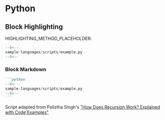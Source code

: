 # Python

## Block Highlighting

HIGHLIGHTING_METHOD_PLACEHOLDER:

```python
--8<--
sample-languages/scripts/example.py
--8<--
```

### Block Markdown 

````markdown
```python
--8<--
sample-languages/scripts/example.py
--8<--
```
````


Script adapted from Palistha Singh's ["How Does Recursion Work? Explained with Code Examples"](https://www.freecodecamp.org/news/what-is-recursion/)